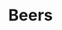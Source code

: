 ---
image: /images/beers.jpg
title: Beers
description: |-
    Beer is one of the oldest and most widely consumed alcoholic drinks in the world, and the third most popular drink overall after water and tea.
menu_name: beers
order: 8
---